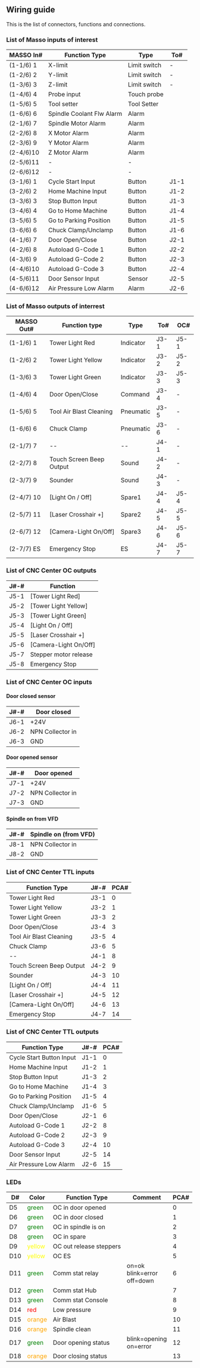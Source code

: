 ## Wiring guide

This is the list of connectors, functions and connections.

### List of Masso inputs of interest

   | MASSO In# | Function Type             | Type         | To#  |
   |-----------|---------------------------|--------------|------|
   | (1-1/6) 1 | X-limit                   | Limit switch | -    |
   | (1-2/6) 2 | Y-limit                   | Limit switch | -    |
   | (1-3/6) 3 | Z-limit                   | Limit switch | -    |
   | (1-4/6) 4 | Probe input               | Touch probe  |      |
   | (1-5/6) 5 | Tool setter               | Tool Setter  |      |
   | (1-6/6) 6 | Spindle Coolant Flw Alarm | Alarm        |      |
   | (2-1/6) 7 | Spindle Motor Alarm       | Alarm        |      |
   | (2-2/6) 8 | X Motor Alarm             | Alarm        |      |
   | (2-3/6) 9 | Y Motor Alarm             | Alarm        |      |
   | (2-4/6)10 | Z Motor Alarm             | Alarm        |      |
   | (2-5/6)11 | -                         | -            |      |
   | (2-6/6)12 | -                         | -            |      |
   | (3-1/6) 1 | Cycle Start Input         | Button       | J1-1 |
   | (3-2/6) 2 | Home Machine Input        | Button       | J1-2 |
   | (3-3/6) 3 | Stop Button Input         | Button       | J1-3 |
   | (3-4/6) 4 | Go to Home Machine        | Button       | J1-4 |
   | (3-5/6) 5 | Go to Parking Position    | Button       | J1-5 |
   | (3-6/6) 6 | Chuck Clamp/Unclamp       | Button       | J1-6 |
   | (4-1/6) 7 | Door Open/Close           | Button       | J2-1 |
   | (4-2/6) 8 | Autoload G-Code 1         | Button       | J2-2 |
   | (4-3/6) 9 | Autoload G-Code 2         | Button       | J2-3 |
   | (4-4/6)10 | Autoload G-Code 3         | Button       | J2-4 |
   | (4-5/6)11 | Door Sensor Input         | Sensor       | J2-5 |
   | (4-6/6)12 | Air Pressure Low Alarm    | Alarm        | J2-6 |


### List of Masso outputs of interrest

   | MASSO Out# | Function type            | Type         | To#  | OC#  |
   |------------|--------------------------|--------------|------|------|
   | (1-1/6)  1 | Tower Light Red          | Indicator    | J3-1 | J5-1 |
   | (1-2/6)  2 | Tower Light Yellow       | Indicator    | J3-2 | J5-2 |
   | (1-3/6)  3 | Tower Light Green        | Indicator    | J3-3 | J5-3 |
   | (1-4/6)  4 | Door Open/Close          | Command      | J3-4 | -    |
   | (1-5/6)  5 | Tool Air Blast Cleaning  | Pneumatic    | J3-5 | -    |
   | (1-6/6)  6 | Chuck Clamp              | Pneumatic    | J3-6 | -    |
   | (2-1/7)  7 | --                       | --           | J4-1 | -    |
   | (2-2/7)  8 | Touch Screen Beep Output | Sound        | J4-2 | -    |
   | (2-3/7)  9 | Sounder                  | Sound        | J4-3 | -    |
   | (2-4/7) 10 | [Light On / Off]         | Spare1       | J4-4 | J5-4 |
   | (2-5/7) 11 | [Laser Crosshair +]      | Spare2       | J4-5 | J5-5 |
   | (2-6/7) 12 | [Camera-Light On/Off]    | Spare3       | J4-6 | J5-6 |
   | (2-7/7) ES | Emergency Stop           | ES           | J4-7 | J5-7 |


### List of CNC Center OC outputs

   | J#-# | Function                 |
   |------|--------------------------|
   | J5-1 | [Tower Light Red]        |
   | J5-2 | [Tower Light Yellow]     |
   | J5-3 | [Tower Light Green]      |
   | J5-4 | [Light On / Off]         |
   | J5-5 | [Laser Crosshair +]      |
   | J5-6 | [Camera-Light On/Off]    |
   | J5-7 | Stepper motor release    |
   | J5-8 | Emergency Stop           |

### List of CNC Center OC inputs

#### Door closed sensor

   | J#-# | Door closed              |
   |------|--------------------------|
   | J6-1 | +24V                     |
   | J6-2 | NPN Collector in         |
   | J6-3 | GND                      |

#### Door opened sensor

   | J#-# | Door opened              |
   |------|--------------------------|
   | J7-1 | +24V                     |
   | J7-2 | NPN Collector in         |
   | J7-3 | GND                      |

#### Spindle on from VFD

   | J#-# | Spindle on (from VFD)    |
   |------|--------------------------|
   | J8-1 | NPN Collector in         |
   | J8-2 | GND                      |


### List of CNC Center TTL inputs

   | Function Type            | J#-# | PCA# |
   |--------------------------|------|------|
   | Tower Light Red          | J3-1 | 0    |
   | Tower Light Yellow       | J3-2 | 1    |
   | Tower Light Green        | J3-3 | 2    |
   | Door Open/Close          | J3-4 | 3    |
   | Tool Air Blast Cleaning  | J3-5 | 4    |
   | Chuck Clamp              | J3-6 | 5    |
   | --                       | J4-1 | 8    |
   | Touch Screen Beep Output | J4-2 | 9    |
   | Sounder                  | J4-3 | 10   |
   | [Light On / Off]         | J4-4 | 11   |
   | [Laser Crosshair +]      | J4-5 | 12   |
   | [Camera-Light On/Off]    | J4-6 | 13   |
   | Emergency Stop           | J4-7 | 14   |

### List of CNC Center TTL outputs

   | Function Type            | J#-# | PCA# |
   |--------------------------|------|------|
   | Cycle Start Button Input | J1-1 | 0    |
   | Home Machine Input       | J1-2 | 1    |
   | Stop Button Input        | J1-3 | 2    |
   | Go to Home Machine       | J1-4 | 3    |
   | Go to Parking Position   | J1-5 | 4    |
   | Chuck Clamp/Unclamp      | J1-6 | 5    |
   | Door Open/Close          | J2-1 | 6    |
   | Autoload G-Code 1        | J2-2 | 8    |
   | Autoload G-Code 2        | J2-3 | 9    |
   | Autoload G-Code 3        | J2-4 | 10   |
   | Door Sensor Input        | J2-5 | 14   |
   | Air Pressure Low Alarm   | J2-6 | 15   |

### LEDs

   | D#  | Color  | Function Type           | Comment | PCA# |
   |-----|--------|-------------------------|---------|------|
   | D5  |<span style="color: green;">green</span>  |OC in door opened       |         | 0    |
   | D6  |<span style="color: green;">green</span>  |OC in door closed       |         | 1    |
   | D7  |<span style="color: green;">green</span>  |OC in spindle is on	  |         | 2    |
   | D8  |<span style="color: green;">green</span>  |OC in spare	           |         | 3    |
   | D9  |<span style="color: yellow;">yellow</span>|OC out release steppers |         | 4    |
   | D10 |<span style="color: yellow;">yellow</span>|OC ES                   |         | 5    |
   | D11 |<span style="color: green;">green</span>  |Comm stat relay         | on=ok<br/>blink=error<br/>off=down | 6 |
   | D12 |<span style="color: green;">green</span>  |Comm stat Hub           |         | 7    |
   | D13 |<span style="color: green;">green</span>  |Comm stat Console       |         | 8    |
   | D14 |<span style="color: red;">red</span>      |Low pressure            |         | 9    |
   | D15 |<span style="color: orange;">orange</span>|Air Blast	              |         | 10   |
   | D16 |<span style="color: orange;">orange</span>|Spindle clean           |         | 11   |
   | D17 |<span style="color: green;">green</span>  |Door opening status     | blink=opening<br/>on=error | 12 |
   | D18 |<span style="color: orange;">orange</span>|Door closing status     |         | 13   |
